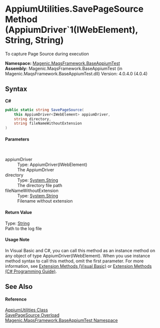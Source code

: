 # AppiumUtilities.SavePageSource Method (AppiumDriver`1(IWebElement), String, String)
 

To capture Page Source during execution

**Namespace:**&nbsp;<a href="#/MAQS_4/Appium_AUTOGENERATED/Magenic-MaqsFramework-BaseAppiumTest_Namespace">Magenic.MaqsFramework.BaseAppiumTest</a><br />**Assembly:**&nbsp;Magenic.MaqsFramework.BaseAppiumTest (in Magenic.MaqsFramework.BaseAppiumTest.dll) Version: 4.0.4.0 (4.0.4)

## Syntax

**C#**<br />
``` C#
public static string SavePageSource(
	this AppiumDriver<IWebElement> appiumDriver,
	string directory,
	string fileNameWithoutExtension
)
```


#### Parameters
&nbsp;<dl><dt>appiumDriver</dt><dd>Type: AppiumDriver(IWebElement)<br />The AppiumDriver</dd><dt>directory</dt><dd>Type: <a href="http://msdn2.microsoft.com/en-us/library/s1wwdcbf" target="_blank">System.String</a><br />The directory file path</dd><dt>fileNameWithoutExtension</dt><dd>Type: <a href="http://msdn2.microsoft.com/en-us/library/s1wwdcbf" target="_blank">System.String</a><br />Filename without extension</dd></dl>

#### Return Value
Type: <a href="http://msdn2.microsoft.com/en-us/library/s1wwdcbf" target="_blank">String</a><br />Path to the log file

#### Usage Note
In Visual Basic and C#, you can call this method as an instance method on any object of type AppiumDriver(IWebElement). When you use instance method syntax to call this method, omit the first parameter. For more information, see <a href="http://msdn.microsoft.com/en-us/library/bb384936.aspx">Extension Methods (Visual Basic)</a> or <a href="http://msdn.microsoft.com/en-us/library/bb383977.aspx">Extension Methods (C# Programming Guide)</a>.

## See Also


#### Reference
<a href="#/MAQS_4/Appium_AUTOGENERATED/AppiumUtilities_Class">AppiumUtilities Class</a><br /><a href="#/MAQS_4/Appium_AUTOGENERATED/AppiumUtilities-SavePageSource_Method">SavePageSource Overload</a><br /><a href="#/MAQS_4/Appium_AUTOGENERATED/Magenic-MaqsFramework-BaseAppiumTest_Namespace">Magenic.MaqsFramework.BaseAppiumTest Namespace</a><br />